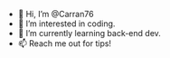 - 👋 Hi, I’m @Carran76
- 👀 I’m interested in coding.
- 🌱 I’m currently learning back-end dev.
- 📫 Reach me out for tips!

<!---
Carran76/Carran76 is a ✨ special ✨ repository because its `README.md` (this file) appears on your GitHub profile.
You can click the Preview link to take a look at your changes.
--->
